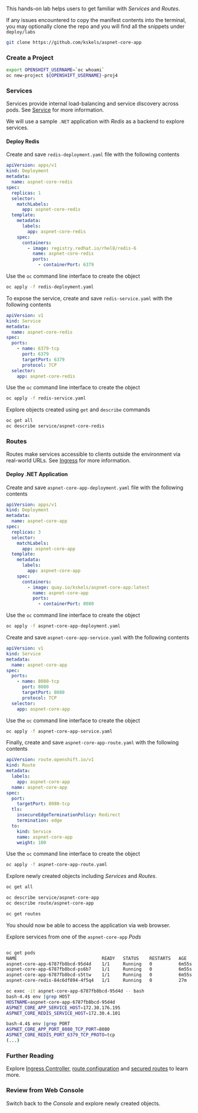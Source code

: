 This hands-on lab helps users to get familiar with *Services* and *Routes*.


If any issues encountered to copy the manifest contents into the terminal, you may optionally clone the repo and you will find all the snippets under `deploy/labs`

```bash
git clone https://github.com/kskels/aspnet-core-app
```

### Create a Project

```bash
export OPENSHIFT_USERNAME=`oc whoami`
oc new-project ${OPENSHIFT_USERNAME}-proj4
```

### Services

Services provide internal load-balancing and service discovery across pods. See [Service](https://kubernetes.io/docs/concepts/services-networking/service/) for more information.

We will use a sample `.NET` application with *Redis* as a backend to explore services.

#### Deploy Redis

Create and save `redis-deployment.yaml` file with the following contents

```yaml
apiVersion: apps/v1
kind: Deployment
metadata:
  name: aspnet-core-redis
spec:
  replicas: 1
  selector:
    matchLabels:
      app: aspnet-core-redis
  template:
    metadata:
      labels:
        app: aspnet-core-redis
    spec:
      containers:
        - image: registry.redhat.io/rhel8/redis-6
          name: aspnet-core-redis
          ports:
            - containerPort: 6379
```

Use the `oc` command line interface to create the object

```bash
oc apply -f redis-deployment.yaml
```

To expose the service, create and save `redis-service.yaml` with the following contents

```yaml
apiVersion: v1
kind: Service
metadata:
  name: aspnet-core-redis
spec:
  ports:
    - name: 6379-tcp
      port: 6379
      targetPort: 6379
      protocol: TCP
  selector:
    app: aspnet-core-redis
```

Use the `oc` command line interface to create the object

```bash
oc apply -f redis-service.yaml
```

Explore objects created using `get` and `describe` commands

```bash
oc get all
oc describe service/aspnet-core-redis
```

### Routes

Routes make services accessible to clients outside the environment via real-world URLs. See [Ingress](https://kubernetes.io/docs/concepts/services-networking/ingress/) for more information.


#### Deploy .NET Application

Create and save `aspnet-core-app-deployment.yaml` file with the following contents

```yaml
apiVersion: apps/v1
kind: Deployment
metadata:
  name: aspnet-core-app
spec:
  replicas: 3
  selector:
    matchLabels:
      app: aspnet-core-app
  template:
    metadata:
      labels:
        app: aspnet-core-app
    spec:
      containers:
        - image: quay.io/kskels/aspnet-core-app:latest
          name: aspnet-core-app
          ports:
            - containerPort: 8080
```

Use the `oc` command line interface to create the object

```bash
oc apply -f aspnet-core-app-deployment.yaml
```

Create and save `aspnet-core-app-service.yaml` with the following contents

```yaml
apiVersion: v1
kind: Service
metadata:
  name: aspnet-core-app
spec:
  ports:
    - name: 8080-tcp
      port: 8080
      targetPort: 8080
      protocol: TCP
  selector:
    app: aspnet-core-app
```

Use the `oc` command line interface to create the object

```bash
oc apply -f aspnet-core-app-service.yaml
```

Finally, create and save `aspnet-core-app-route.yaml` with the following contents

```yaml
apiVersion: route.openshift.io/v1
kind: Route
metadata:
  labels:
    app: aspnet-core-app
  name: aspnet-core-app
spec:
  port:
    targetPort: 8080-tcp
  tls:
    insecureEdgeTerminationPolicy: Redirect
    termination: edge
  to:
    kind: Service
    name: aspnet-core-app
    weight: 100
```

Use the `oc` command line interface to create the object

```bash
oc apply -f aspnet-core-app-route.yaml
```

Explore newly created objects including *Services* and *Routes*.

```bash
oc get all

oc describe service/aspnet-core-app
oc describe route/aspnet-core-app

oc get routes
```

You should now be able to access the application via web browser.

Explore services from one of the `aspnet-core-app` *Pods*

```bash

oc get pods
NAME                                READY   STATUS    RESTARTS   AGE
aspnet-core-app-6787fb8bcd-95d4d    1/1     Running   0          6m55s
aspnet-core-app-6787fb8bcd-ps6b7    1/1     Running   0          6m55s
aspnet-core-app-6787fb8bcd-s5ttw    1/1     Running   0          6m55s
aspnet-core-redis-84c6df894-4f5q4   1/1     Running   0          27m

oc exec -it aspnet-core-app-6787fb8bcd-95d4d -- bash
bash-4.4$ env |grep HOST
HOSTNAME=aspnet-core-app-6787fb8bcd-95d4d
ASPNET_CORE_APP_SERVICE_HOST=172.30.176.195
ASPNET_CORE_REDIS_SERVICE_HOST=172.30.4.101

bash-4.4$ env |grep PORT
ASPNET_CORE_APP_PORT_8080_TCP_PORT=8080
ASPNET_CORE_REDIS_PORT_6379_TCP_PROTO=tcp
(...)
```
### Further Reading

Explore [Ingress Controller](https://docs.openshift.com/container-platform/4.8/networking/ingress-operator.html), [route configuration](https://docs.openshift.com/container-platform/4.8/networking/routes/route-configuration.html) and [secured routes](https://docs.openshift.com/container-platform/4.8/networking/routes/secured-routes.html) to learn more.

### Review from Web Console

Switch back to the *Console* and explore newly created objects.
